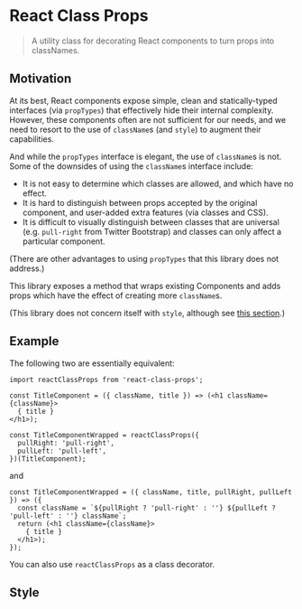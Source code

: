 # React Class Props

> A utility class for decorating React components to turn props into classNames.

## Motivation

At its best, React components expose simple, clean and statically-typed interfaces (via `propTypes`) that effectively hide their internal complexity. However, these components often are not sufficient for our needs, and we need to resort to the use of `className`s (and `style`) to augment their capabilities.

And while the `propTypes` interface is elegant, the use of `className`s is not. Some of the downsides of using the `className`s interface include:

* It is not easy to determine which classes are allowed, and which have no effect.
* It is hard to distinguish between props accepted by the original component, and user-added extra features (via classes and CSS).
* It is difficult to visually distinguish between classes that are universal (e.g. `pull-right` from Twitter Bootstrap) and classes can only affect a particular component.

(There are other advantages to using `propTypes` that this library does not address.)

This library exposes a method that wraps existing Components and adds props which have the effect of creating more `className`s.

(This library does not concern itself with `style`, although see [this section](#style).)

## Example

The following two are essentially equivalent:

```
import reactClassProps from 'react-class-props';

const TitleComponent = ({ className, title }) => (<h1 className={className}>
  { title }
</h1>);

const TitleComponentWrapped = reactClassProps({
  pullRight: 'pull-right',
  pullLeft: 'pull-left',
})(TitleComponent);
```

and

```
const TitleComponentWrapped = ({ className, title, pullRight, pullLeft }) => ({
  const className = `${pullRight ? 'pull-right' : ''} ${pullLeft ? 'pull-left' : ''} className`;
  return (<h1 className={className}>
    { title }
  </h1>);
});
```

You can also use `reactClassProps` as a class decorator.

## <a name="style"></a>Style
